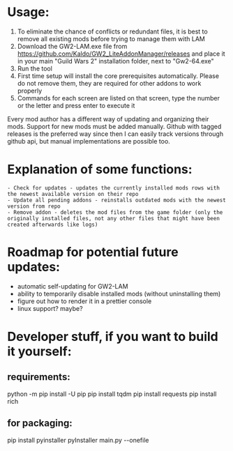 # Usage:

1. To eliminate the chance of conflicts or redundant files, it is best to remove all existing mods before trying to manage them with LAM
2. Download the GW2-LAM.exe file from https://github.com/Kaldo/GW2_LiteAddonManager/releases and place it in your main "Guild Wars 2" installation folder, next to "Gw2-64.exe"
3. Run the tool
4. First time setup will install the core prerequisites automatically. Please do not remove them, they are required for other addons to work properly
5. Commands for each screen are listed on that screen, type the number or the letter and press enter to execute it

Every mod author has a different way of updating and organizing their mods. Support for new mods must be added manually. Github with tagged releases is the preferred way since then I can easily track versions through github api, but manual implementations are possible too.

# Explanation of some functions:

    - Check for updates - updates the currently installed mods rows with the newest available version on their repo
    - Update all pending addons - reinstalls outdated mods with the newest version from repo
    - Remove addon - deletes the mod files from the game folder (only the originally installed files, not any other files that might have been created afterwards like logs)

# Roadmap for potential future updates:

- automatic self-updating for GW2-LAM
- ability to temporarily disable installed mods (without uninstalling them)
- figure out how to render it in a prettier console
- linux support? maybe?

# Developer stuff, if you want to build it yourself:

## requirements:

python -m pip install -U pip
pip install tqdm
pip install requests
pip install rich

## for packaging:

pip install pyinstaller
pyInstaller main.py --onefile
